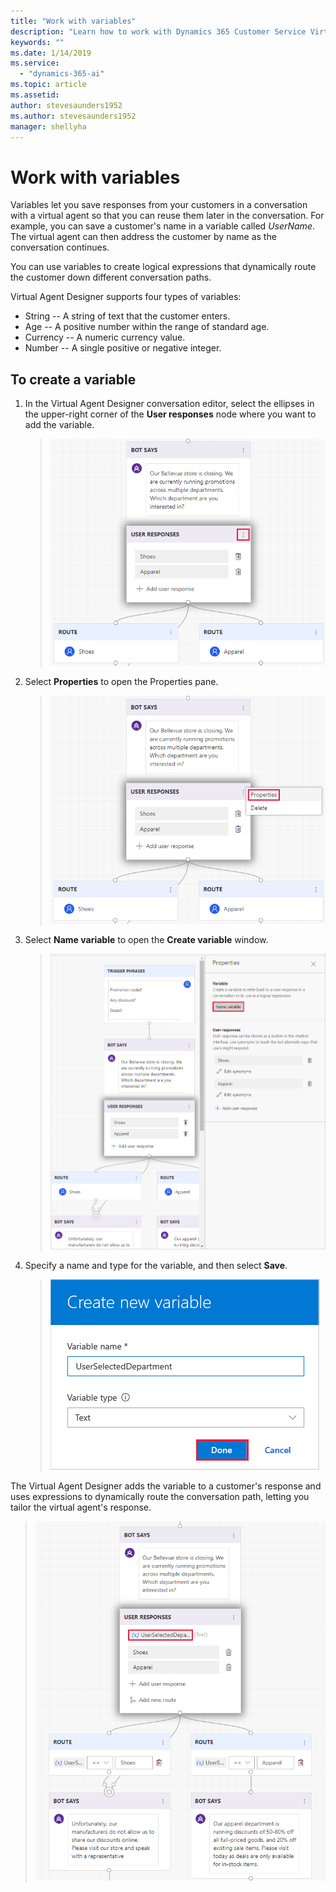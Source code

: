 ```yaml
---
title: "Work with variables"
description: "Learn how to work with Dynamics 365 Customer Service Virtual Agent variables."
keywords: ""
ms.date: 1/14/2019
ms.service:
  - "dynamics-365-ai"
ms.topic: article
ms.assetid: 
author: stevesaunders1952
ms.author: stevesaunders1952
manager: shellyha
---
```


# Work with variables

Variables let you save responses from your customers in a conversation with a virtual agent so that you can reuse them later in the conversation. For example, you can save a customer's name in a variable called *UserName*. The virtual agent can then address the customer by name as the conversation continues.

You can use variables to create logical expressions that dynamically route the customer down different conversation paths.

Virtual Agent Designer supports four types of variables:

* String -- A string of text that the customer enters.
* Age -- A positive number within the range of standard age.
* Currency -- A numeric currency value.
* Number -- A single positive or negative integer.

## To create a variable

1. In the Virtual Agent Designer conversation editor, select the ellipses in the upper-right corner of the **User responses** node where you want to add the variable.

   > ![Click ellipses](media/create-variable.png)

2. Select **Properties** to open the Properties pane.

   > ![Open properties pane](media/variable-properties.png)

3. Select **Name variable** to open the **Create variable** window.

   > ![Create variable](media/name-variable.png)

4. Specify a name and type for the variable, and then select **Save**.

   > ![Save variable](media/save-variable.png)

The Virtual Agent Designer adds the variable to a customer's response and uses expressions to dynamically route the conversation path, letting you tailor the virtual agent's response.

   > ![Save variable](media/use-variable.png)
